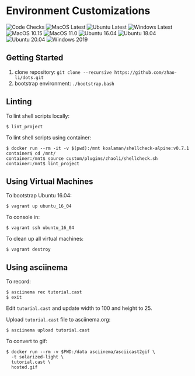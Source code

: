 # Environment Customizations

![Code Checks](https://github.com/zhao-li/dots/workflows/Code%20Checks/badge.svg)
![MacOS Latest](https://github.com/zhao-li/dots/workflows/MacOS%20Latest/badge.svg)
![Ubuntu Latest](https://github.com/zhao-li/dots/workflows/Ubuntu%20Latest/badge.svg)
![Windows Latest](https://github.com/zhao-li/dots/workflows/Windows%20Latest/badge.svg)
![MacOS 10.15](https://github.com/zhao-li/dots/workflows/MacOS%2010.15/badge.svg)
![MacOS 11.0](https://github.com/zhao-li/dots/workflows/MacOS%2011.0/badge.svg)
![Ubuntu 16.04](https://github.com/zhao-li/dots/workflows/Ubuntu%2016.04/badge.svg)
![Ubuntu 18.04](https://github.com/zhao-li/dots/workflows/Ubuntu%2018.04/badge.svg)
![Ubuntu 20.04](https://github.com/zhao-li/dots/workflows/Ubuntu%2020.04/badge.svg)
![Windows 2019](https://github.com/zhao-li/dots/workflows/Windows%202019/badge.svg)

Getting Started
---------------
1. clone repository: `git clone --recursive https://github.com/zhao-li/dots.git`
1. bootstrap environment: `./bootstrap.bash`

Linting
-------
To lint shell scripts locally:

    $ lint_project

To lint shell scripts using container:

    $ docker run --rm -it -v $(pwd):/mnt koalaman/shellcheck-alpine:v0.7.1
    container$ cd /mnt/
    container:/mnt$ source custom/plugins/zhaoli/shellcheck.sh
    container:/mnt$ lint_project

Using Virtual Machines
----------------------
To bootstrap Ubuntu 16.04:

    $ vagrant up ubuntu_16_04

To console in:

    $ vagrant ssh ubuntu_16_04

To clean up all virtual machines:

    $ vagrant destroy

Using asciinema
---------------
To record:

    $ asciinema rec tutorial.cast
    $ exit

Edit `tutorial.cast` and update width to 100 and height to 25.

Upload `tutorial.cast` file to asciinema.org:

    $ asciinema upload tutorial.cast

To convert to gif:

    $ docker run --rm -v $PWD:/data asciinema/asciicast2gif \
      -t solarized-light \
      tutorial.cast \
      hosted.gif
